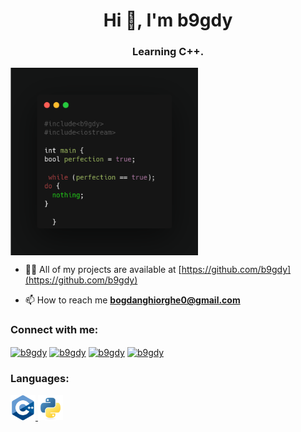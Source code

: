 <h1 align="center">Hi 👋, I'm b9gdy</h1>
<h3 align="center">Learning C++.</h3>
<img align="center" src="carbon.png" width="300" height ="300" /></a>


- 👨‍💻 All of my projects are available at [https://github.com/b9gdy](https://github.com/b9gdy)

- 📫 How to reach me **bogdanghiorghe0@gmail.com**


<h3 align="left">Connect with me:</h3>
<p align="left">
<a href="https://dev.to/b9gdy" target="blank"><img align="center" src="https://raw.githubusercontent.com/rahuldkjain/github-profile-readme-generator/master/src/images/icons/Social/devto.svg" alt="b9gdy" height="30" width="40" /></a>
<a href="https://codesandbox.com/b9gdy" target="blank"><img align="center" src="https://raw.githubusercontent.com/rahuldkjain/github-profile-readme-generator/master/src/images/icons/Social/codesandbox.svg" alt="b9gdy" height="30" width="40" /></a>
<a href="https://instagram.com/b9gdy" target="blank"><img align="center" src="https://raw.githubusercontent.com/rahuldkjain/github-profile-readme-generator/master/src/images/icons/Social/instagram.svg" alt="b9gdy" height="30" width="40" /></a>
<a href="https://www.leetcode.com/b9gdy" target="blank"><img align="center" src="https://raw.githubusercontent.com/rahuldkjain/github-profile-readme-generator/master/src/images/icons/Social/leet-code.svg" alt="b9gdy" height="30" width="40" /></a>
</p>


<h3 align="left">Languages:</h3>
<p align="left"> <a href="https://www.w3schools.com/cpp/" target="_blank" rel="noreferrer"> <img src="https://raw.githubusercontent.com/devicons/devicon/master/icons/cplusplus/cplusplus-original.svg" alt="cplusplus" width="40" height="40"/> </a> <a href="https://www.python.org" target="_blank" rel="noreferrer"> <img src="https://raw.githubusercontent.com/devicons/devicon/master/icons/python/python-original.svg" alt="python" width="40" height="40"/> </a> </p>





